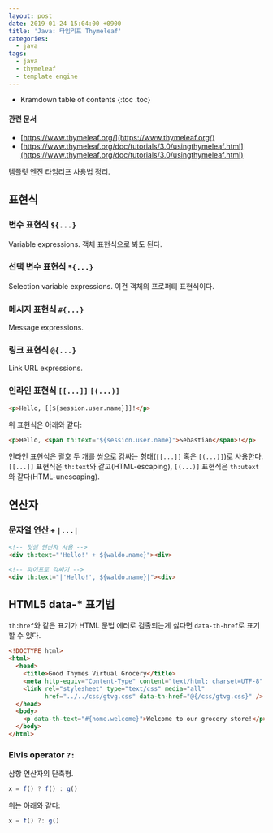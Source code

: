 ```yaml
---
layout: post
date: 2019-01-24 15:04:00 +0900
title: 'Java: 타임리프 Thymeleaf'
categories:
  - java
tags:
  - java
  - thymeleaf
  - template engine
---
```


* Kramdown table of contents
{:toc .toc}

#### 관련 문서

- [https://www.thymeleaf.org/](https://www.thymeleaf.org/)
- [https://www.thymeleaf.org/doc/tutorials/3.0/usingthymeleaf.html](https://www.thymeleaf.org/doc/tutorials/3.0/usingthymeleaf.html)

템플릿 엔진 타임리프 사용법 정리.

## 표현식

### 변수 표현식 `${...}`

Variable expressions. 객체 표현식으로 봐도 된다.

### 선택 변수 표현식 `*{...}`

Selection variable expressions. 이건 객체의 프로퍼티 표현식이다.

### 메시지 표현식 `#{...}`

Message expressions.

### 링크 표현식 `@{...}`

Link URL expressions.

### 인라인 표현식 `[[...]]` `[(...)]`

```html
<p>Hello, [[${session.user.name}]]!</p>
```

위 표현식은 아래와 같다:

```html
<p>Hello, <span th:text="${session.user.name}">Sebastian</span>!</p>
```

인라인 표현식은 괄호 두 개를 쌍으로 감싸는 형태(`[[...]]` 혹은 `[(...)]`)로 사용한다. `[[...]]` 표현식은 `th:text`와 같고(HTML-escaping), `[(...)]` 표현식은 `th:utext`와 같다(HTML-unescaping).

## 연산자

### 문자열 연산 `+` `|...|`

```html
<!-- 덧셈 연산자 사용 -->
<div th:text="'Hello!' + ${waldo.name}"><div>

<!-- 파이프로 감싸기 -->
<div th:text="|'Hello!', ${waldo.name}|"><div>
```

## HTML5 data-* 표기법

`th:href`와 같은 표기가 HTML 문법 에러로 검출되는게 싫다면 `data-th-href`로 표기할 수 있다.

```html
<!DOCTYPE html>
<html>
  <head>
    <title>Good Thymes Virtual Grocery</title>
    <meta http-equiv="Content-Type" content="text/html; charset=UTF-8" />
    <link rel="stylesheet" type="text/css" media="all"
          href="../../css/gtvg.css" data-th-href="@{/css/gtvg.css}" />
  </head>
  <body>
    <p data-th-text="#{home.welcome}">Welcome to our grocery store!</p>
  </body>
</html>
```

### Elvis operator `?:`

삼항 연산자의 단축형.

```js
x = f() ? f() : g()
```

위는 아래와 같다:

```js
x = f() ?: g()
```
